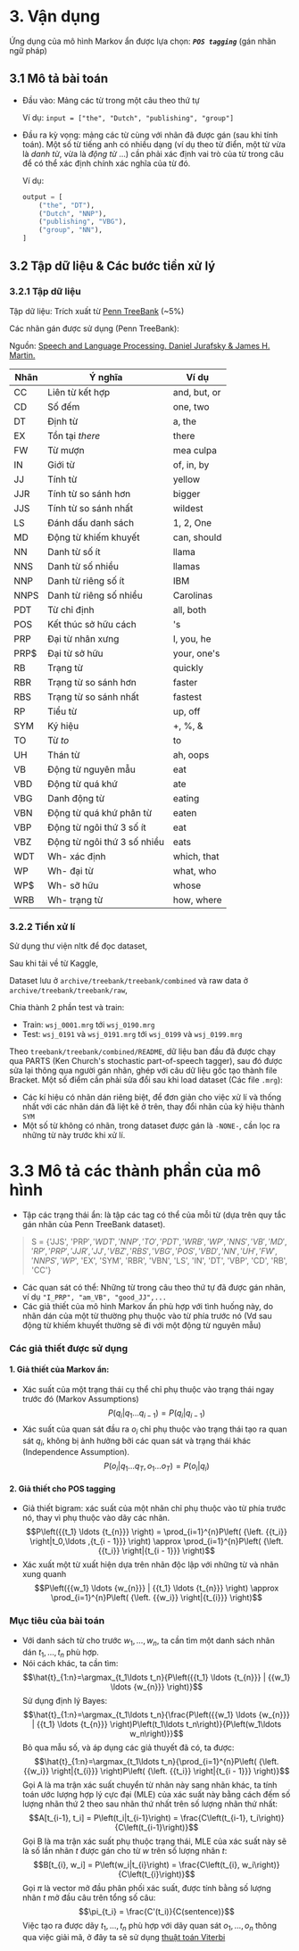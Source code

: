 # 3. Vận dụng
Ứng dụng của mô hình Markov ẩn được lựa chọn: _**`POS tagging`**_ (gán nhãn ngữ pháp)

## 3.1 Mô tả bài toán
- Đầu vào: Mảng các từ trong một câu theo thứ tự

    Ví dụ: `input = ["the", "Dutch", "publishing", "group"]`
- Đầu ra kỳ vọng: mảng các từ cùng với nhãn đã được gán (sau khi tính toán). Một số từ tiếng anh có nhiều dạng (ví dụ theo từ điển, một từ vừa là *danh từ*, vừa là *động từ* ...) cần phải xác định vai trò của từ trong câu để có thể xác định chính xác nghĩa của từ đó.

    Ví dụ: 
    ```python
    output = [
        ("the", "DT"),
        ("Dutch", "NNP"),
        ("publishing", "VBG"),
        ("group", "NN"),
    ]
    ```

## 3.2 Tập dữ liệu & Các bước tiền xử lý
### 3.2.1 Tập dữ liệu
Tập dữ liệu: Trích xuất từ [Penn TreeBank](https://www.kaggle.com/datasets/nltkdata/penn-tree-bank) (~5%)

Các nhãn gán được sử dụng (Penn TreeBank):

Nguồn: [Speech and Language Processing. Daniel Jurafsky & James H. Martin.](https://web.stanford.edu/~jurafsky/slp3/8.pdf)

|Nhãn|Ý nghĩa|Ví dụ|
|---|---|---|
|CC| Liên từ kết hợp | and, but, or |
|CD| Số đếm | one, two |
|DT| Định từ | a, the |
|EX| Tồn tại _there_ | there |
|FW| Từ mượn | mea culpa |
|IN| Giới từ | of, in, by |
|JJ| Tính từ | yellow |
|JJR| Tính từ so sánh hơn | bigger |
|JJS| Tính từ so sánh nhất | wildest |
|LS| Đánh dấu danh sách | 1, 2, One |
|MD| Động từ khiếm khuyết | can, should |
|NN| Danh từ số ít | llama |
|NNS| Danh từ số nhiều | llamas|
|NNP| Danh từ riêng số ít | IBM |
|NNPS| Danh từ riêng số nhiều | Carolinas |
|PDT| Từ chỉ định | all, both |
|POS| Kết thúc sở hữu cách | 's |
|PRP| Đại từ nhân xưng | I, you, he |
|PRP$| Đại từ sở hữu | your, one's |
|RB| Trạng từ | quickly |
|RBR| Trạng từ so sánh hơn | faster |
|RBS| Trạng từ so sánh nhất | fastest |
|RP| Tiểu từ | up, off |
|SYM| Ký hiệu | +, %, & |
|TO| Từ _to_ | to |
|UH| Thán từ | ah, oops |
|VB| Động từ nguyên mẫu | eat |
|VBD| Động từ quá khứ | ate |
|VBG| Danh động từ | eating |
|VBN| Động từ quá khứ phân từ | eaten |
|VBP| Động từ ngôi thứ 3 số ít | eat |
|VBZ| Động từ ngôi thứ 3 số nhiều | eats |
|WDT| Wh- xác định | which, that |
|WP| Wh- đại từ | what, who |
|WP$| Wh- sỡ hữu | whose |
|WRB| Wh- trạng từ | how, where|

### 3.2.2 Tiền xử lí

Sử dụng thư viện nltk để đọc dataset,

Sau khi tải về từ Kaggle,

Dataset lưu ở `archive/treebank/treebank/combined` và raw data ở `archive/treebank/treebank/raw`, 

Chia thành 2 phần test và train:
- Train: `wsj_0001.mrg` tới `wsj_0190.mrg`
- Test: `wsj_0191` và `wsj_0191.mrg` tới `wsj_0199` và `wsj_0199.mrg`

Theo `treebank/treebank/combined/README`, dữ liệu ban đầu đã được chạy qua PARTS (Ken Church's stochastic part-of-speech tagger), sau đó được sửa lại thông qua người gán nhãn, ghép với câu dữ liệu gốc tạo thành file Bracket. Một số điểm cần phải sửa đổi sau khi load dataset (Các file `.mrg`):
- Các kí hiệu có nhãn dán riêng biệt, để đơn giản cho việc xử lí và thống nhất với các nhãn dán đã liệt kê ở trên, thay đổi nhãn của ký hiệu thành `SYM`
- Một số từ không có nhãn, trong dataset được gán là `-NONE-`, cần lọc ra những từ này trước khi xử lí.
# 3.3 Mô tả các thành phần của mô hình
- Tập các trạng thái ẩn: là tập các tag có thể của mỗi từ (dựa trên quy tắc gán nhãn của Penn TreeBank dataset).

> S = {'JJS', 'PRP$', 'WDT', 'NNP', 'TO', 'PDT', 'WRB', 'WP', 'NNS', 'VB', 'MD', 'RP',  'PRP', 'JJR', 'JJ', 'VBZ', 'RBS', 'VBG', 'POS', 'VBD', 'NN', 'UH', 'FW', 'NNPS', 'WP$', 'EX', 'SYM', 'RBR', 'VBN', 'LS', 'IN', 'DT', 'VBP', 'CD', 'RB', 'CC'}

- Các quan sát có thể: Những từ trong câu theo thứ tự đã được gán nhãn, ví dụ `"I_PRP", "am_VB", "good_JJ",...`
- Các giả thiết của mô hình Markov ẩn phù hợp với tình huống này, do nhãn dán của một từ thường phụ thuộc vào từ phía trước nó (Vd sau động từ khiếm khuyết thường sẽ đi với một động từ nguyên mẫu)

### Các giả thiết được sử dụng
#### 1. Giả thiết của Markov ẩn:
- Xác suất của một trạng thái cụ thể chỉ phụ thuộc vào trạng thái ngay trước đó (Markov Assumptions)
$$P\left({\left. {{q_i}} \right|{q_1} \ldots {q_{i - 1}}} \right) = P\left( {\left. {{q_i}} \right|{q_{i - 1}}} \right)$$
- Xác suất của quan sát đầu ra $o_i$ chỉ phụ thuộc vào trạng thái tạo ra quan sát $q_i$, không bị ảnh hưởng bởi các quan sát và trạng thái khác (Independence Assumption).
$$P\left({\left. {{o_i}} \right|{q_1} \ldots {q_{T}}, {o_1} \ldots {o_{T}}} \right) = P\left( {\left. {{o_i}} \right|{q_{i}}} \right)$$
#### 2. Giả thiết cho POS tagging
- Giả thiết bigram: xác suất của một nhãn chỉ phụ thuộc vào từ phía trước nó, thay vì phụ thuộc vào dãy các nhãn.
$$P\left({{t_1} \ldots {t_{n}}} \right) = \prod_{i=1}^{n}P\left( {\left. {{t_i}} \right|t_0,\ldots ,{t_{i - 1}}} \right)  \approx \prod_{i=1}^{n}P\left( {\left. {{t_i}} \right|{t_{i - 1}}} \right)$$
- Xác xuất một từ xuất hiện dựa trên nhãn độc lập với những từ  và nhãn xung quanh 
$$P\left({{w_1} \ldots {w_{n}}} | {{t_1} \ldots {t_{n}}} \right) \approx \prod_{i=1}^{n}P\left( {\left. {{w_i}} \right|{t_{i}}} \right)$$

### Mục tiêu của bài toán
- Với danh sách từ cho trước $w_1, \ldots, w_n$, ta cần tìm một danh sách nhãn dán $t_1, \ldots, t_n$ phù hợp.
- Nói cách khác, ta cần tìm:
$$\hat{t}_{1:n}=\argmax_{t_1\ldots t_n}{P\left({{t_1} \ldots {t_{n}}} | {{w_1} \ldots {w_{n}}} \right)}$$
Sử dụng định lý Bayes:
$$\hat{t}_{1:n}=\argmax_{t_1\ldots t_n}{\frac{P\left({{w_1} \ldots {w_{n}}} | {{t_1} \ldots {t_{n}}} \right)P\left(t_1\ldots t_n\right)}{P\left(w_1\ldots w_n\right)}}$$
Bỏ qua mẫu số, và áp dụng các giả thuyết đã có, ta được:
$$\hat{t}_{1:n}=\argmax_{t_1\ldots t_n}{\prod_{i=1}^{n}P\left( {\left. {{w_i}} \right|{t_{i}}} \right)P\left( {\left. {{t_i}} \right|{t_{i - 1}}} \right)}$$
Gọi A là ma trận xác suất chuyển từ nhãn này sang nhãn khác, ta tính toán ước lượng hợp lý cực đại (MLE) của xác suất này bằng cách đếm số lượng nhãn thứ 2 theo sau nhãn thứ nhất trên số lượng nhãn thứ nhất:
$$A[t_{i-1}, t_i] = P\left(t_i|t_{i-1}\right) = \frac{C\left(t_{i-1}, t_i\right)}{C\left(t_{i-1}\right)}$$
Gọi B là ma trận xác suất phụ thuộc trạng thái, MLE của xác suất này sẽ là số lần nhãn $t$ được gán cho từ $w$ trên số lượng nhãn $t$:
$$B[t_{i}, w_i] = P\left(w_i|t_{i}\right) = \frac{C\left(t_{i}, w_i\right)}{C\left(t_{i}\right)}$$
Gọi $\pi$ là vector mở đầu phân phối xác suất, được tính bằng số lượng nhãn $t$ mở đầu câu trên tổng số câu:
$$\pi_{t_i} = \frac{C'(t_i)}{C(sentence)}$$
Việc tạo ra được dãy $t_1,\ldots,t_n$ phù hợp với dãy quan sát $o_1,\ldots,o_n$ thông qua việc giải mã, ở đây ta sẽ sử dụng [thuật toán Viterbi](https://en.wikipedia.org/wiki/Viterbi_algorithm)